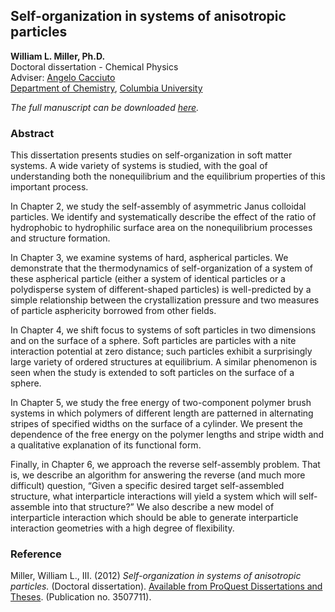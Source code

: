 ## Self-organization in systems of anisotropic particles
__William L. Miller, Ph.D.__  
Doctoral dissertation - Chemical Physics  
Adviser: [Angelo Cacciuto](http://www.columbia.edu/cu/chemistry/groups/cacciuto/angelo.html)  
[Department of Chemistry](http://www.columbia.edu/cu/chemistry/), [Columbia University](http://columbia.edu)

_The full manuscript can be downloaded [here](main.pdf)._

### Abstract
This dissertation presents studies on self-organization in soft matter systems. A wide variety of systems is studied, with the goal of understanding both the nonequilibrium and the equilibrium properties of this important process.

In Chapter 2, we study the self-assembly of asymmetric Janus colloidal particles. We identify and systematically describe the effect of the ratio of hydrophobic to hydrophilic surface area on the nonequilibrium processes and structure formation.

In Chapter 3, we examine systems of hard, aspherical particles. We demonstrate that the thermodynamics of self-organization of a system of these aspherical particle (either a system of identical particles or a polydisperse system of different-shaped particles) is well-predicted by a simple relationship between the crystallization pressure and two measures of particle asphericity borrowed from other fields.

In Chapter 4, we shift focus to systems of soft particles in two dimensions and on the surface of a sphere. Soft particles are particles with a nite interaction potential at zero distance; such particles exhibit a surprisingly large variety of ordered structures at equilibrium. A similar phenomenon is seen when the study is extended to soft particles on the surface of a sphere.

In Chapter 5, we study the free energy of two-component polymer brush systems in which polymers of different length are patterned in alternating stripes of specified widths on the surface of a cylinder. We present the dependence of the free energy on the polymer lengths and stripe width and a qualitative explanation of its functional form.

Finally, in Chapter 6, we approach the reverse self-assembly problem. That is, we describe an algorithm for answering the reverse (and much more difficult) question, “Given a specific desired target self-assembled structure, what interparticle interactions will yield a system which will self-assemble into that structure?” We also describe a new model of interparticle interaction which should be able to generate interparticle interaction geometries with a high degree of flexibility.

### Reference
Miller, William L., III. (2012)  _Self-organization in systems of anisotropic particles._ (Doctoral dissertation). [Available from ProQuest Dissertations and Theses](http://search.proquest.com/docview/1016092050). (Publication no. 3507711).
